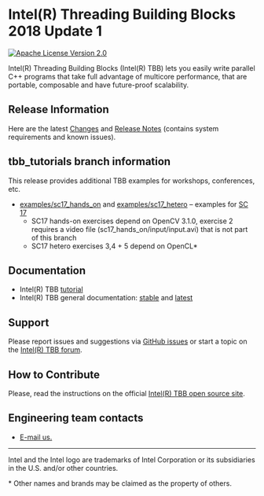 # Intel(R) Threading Building Blocks 2018 Update 1
[![Apache License Version 2.0](https://img.shields.io/badge/license-Apache_2.0-green.svg)](LICENSE)

Intel(R) Threading Building Blocks (Intel(R) TBB) lets you easily write parallel C++ programs that take
full advantage of multicore performance, that are portable, composable and have future-proof scalability.

## Release Information
Here are the latest [Changes](CHANGES) and [Release Notes](doc/Release_Notes.txt) (contains system requirements and known issues).

## tbb_tutorials branch information
This release provides additional TBB examples for workshops, conferences, etc.
* [examples/sc17_hands_on](examples/sc17_hands_on) and [examples/sc17_hetero](examples/sc17_hetero) – examples for [SC 17](https://sc17.supercomputing.org/)
    * SC17 hands-on exercises depend on OpenCV 3.1.0, exercise 2 requires a video file (sc17_hands_on/input/input.avi) that is not part of this branch
    * SC17 hetero exercises 3,4 + 5 depend on OpenCL\*

## Documentation
* Intel(R) TBB [tutorial](https://software.intel.com/en-us/tbb-tutorial)
* Intel(R) TBB general documentation: [stable](https://software.intel.com/en-us/tbb-documentation)
and [latest](https://www.threadingbuildingblocks.org/docs/help/index.htm)

## Support
Please report issues and suggestions via
[GitHub issues](https://github.com/01org/tbb/issues) or start a topic on the
[Intel(R) TBB forum](http://software.intel.com/en-us/forums/intel-threading-building-blocks/).

## How to Contribute
Please, read the instructions on the official [Intel(R) TBB open source site](https://www.threadingbuildingblocks.org/submit-contribution).

## Engineering team contacts
* [E-mail us.](mailto:inteltbbdevelopers@intel.com)

------------------------------------------------------------------------
Intel and the Intel logo are trademarks of Intel Corporation or its subsidiaries in the U.S. and/or other countries.

\* Other names and brands may be claimed as the property of others.
